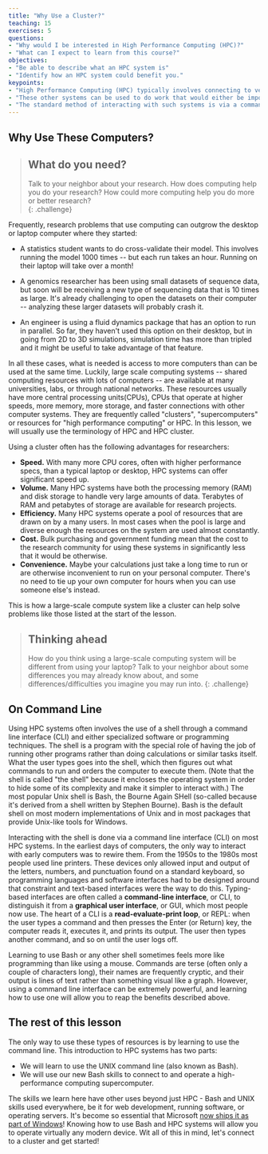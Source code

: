 ```yaml
---
title: "Why Use a Cluster?"
teaching: 15
exercises: 5
questions:
- "Why would I be interested in High Performance Computing (HPC)?"
- "What can I expect to learn from this course?"
objectives:
- "Be able to describe what an HPC system is"
- "Identify how an HPC system could benefit you."  
keypoints:
- "High Performance Computing (HPC) typically involves connecting to very large computing systems elsewhere in the world."
- "These other systems can be used to do work that would either be impossible or much slower or smaller systems."
- "The standard method of interacting with such systems is via a command line interface called Bash."
---
```


## Why Use These Computers?

> ## What do you need?  
>
> Talk to your neighbor about your research.  How does computing
> help you do your research?  How could more computing help you
> do more or better research?  
{: .challenge}

Frequently, research problems that use computing can outgrow the desktop
or laptop computer where they started:

* A statistics student wants to do cross-validate their model.  This involves
running the model 1000 times -- but each run takes an hour.  Running on their
laptop will take over a month!

* A genomics researcher has been using small datasets of sequence data, but
soon will be receiving a new type of sequencing data that is 10 times as large.
It's already challenging to open the datasets on their computer -- analyzing
these larger datasets will probably crash it.

* An engineer is using a fluid dynamics package that has an option to run
in parallel.  So far, they haven't used this option on their desktop, but in
going from 2D to 3D simulations, simulation time has more than tripled and it
might be useful to take advantage of that feature.  

In all these cases, what is needed is access to more computers than can be
used at the same time.  Luckily, large scale computing systems -- shared computing
resources with lots of computers -- are available at many universities, labs,
or through national networks.  These resources usually have
more central processing units(CPUs), CPUs that operate at higher speeds,
more memory, more storage, and
faster connections with other computer systems.  They are frequently called
"clusters", "supercomputers" or resources for "high performance computing" or
HPC.  In this lesson, we will usually use the terminology of HPC and HPC cluster.  

Using a cluster often has the following advantages for researchers:

* **Speed.** With many more CPU cores, often with higher performance specs,
  than a typical laptop or desktop, HPC systems can offer
  significant speed up.
* **Volume.** Many HPC systems have both the processing memory (RAM) and disk
  storage to handle very large amounts of data. Terabytes of RAM and
  petabytes of storage are available for research projects.
* **Efficiency.** Many HPC systems operate a pool of resources that are drawn
  on by a many users.  In most cases when the pool is large and diverse enough
  the resources on the system are used almost constantly.
* **Cost.** Bulk purchasing and government funding mean that the cost to the
  research community for using these systems in significantly less that it
  would be otherwise.
* **Convenience.** Maybe your calculations just take a long time to run or are
  otherwise inconvenient to run on your personal computer. There's no need to
  tie up your own computer for hours when you can use someone else's instead.

This is how a large-scale compute system like a cluster can help solve problems like
those listed at the start of the lesson.  

> ## Thinking ahead
>
> How do you think using a large-scale computing system will be different
> from using your laptop? Talk to your neighbor about some
> differences you may already know about, and some
> differences/difficulties you imagine you may run into.
{: .challenge}

## On Command Line

Using HPC systems often involves the use of a shell through a command line
interface (CLI) and either specialized software or programming techniques.  The
shell is a program with the special role of having the job of running other
programs rather than doing calculations or similar tasks itself.  What the user
types goes into the shell, which then figures out what commands to run and
orders the computer to execute them.  (Note that the shell is called "the
shell" because it encloses the operating system in order to hide some of its
complexity and make it simpler to interact with.)  The most popular Unix shell
is Bash, the Bourne Again SHell (so-called because it's derived from a shell
written by Stephen Bourne).  Bash is the default shell on most modern
implementations of Unix and in most packages that provide Unix-like tools for
Windows.

Interacting with the shell is done via a command line interface (CLI) on most
HPC systems.  In the earliest days of computers, the only way to interact with
early computers was to rewire them.  From the 1950s to the 1980s most people
used line printers.  These devices only allowed input and output of the
letters, numbers, and punctuation found on a standard keyboard, so programming
languages and software interfaces had to be designed around that constraint and
text-based interfaces were the way to do this.  Typing-based interfaces are
often called a **command-line interface**, or CLI, to distinguish it from a
**graphical user interface**, or GUI, which most people now use.  The heart of
a CLI is a **read-evaluate-print loop**, or REPL: when the user types a command
and then presses the Enter (or Return) key, the computer reads it, executes it,
and prints its output.  The user then types another command, and so on until
the user logs off.

Learning to use Bash or any other shell sometimes feels more like programming
than like using a mouse.  Commands are terse (often only a couple of characters
long), their names are frequently cryptic, and their output is lines of text
rather than something visual like a graph.  However, using a command line
interface can be extremely powerful, and learning how to use one will allow
you to reap the benefits described above.  

## The rest of this lesson

The only way to use these types of resources is by learning to use the command line.
This introduction to HPC systems has two parts:

* We will learn to use the UNIX command line (also known as Bash).
* We will use our new Bash skills to connect to and operate a high-performance computing supercomputer.

The skills we learn here have other uses beyond just HPC -
Bash and UNIX skills used everywhere, be it for web development, running software, or operating servers.
It's become so essential that Microsoft
[now ships it as part of Windows](https://www.microsoft.com/en-us/store/p/ubuntu/9nblggh4msv6)!
Knowing how to use Bash and HPC systems will allow you to operate virtually any modern device.
Wit all of this in mind, let's connect to a cluster and get started!
